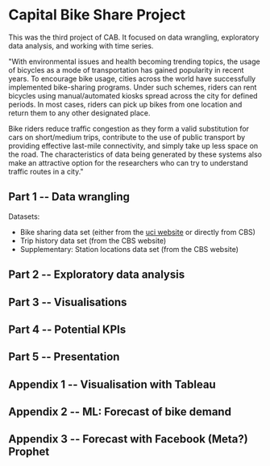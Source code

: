 # Capital Bike Share Project

This was the third project of CAB. It focused on data wrangling, exploratory data analysis, and working with time series.

"With environmental issues and health becoming trending topics, the usage of bicycles as a mode of transportation has gained popularity in recent years. To encourage bike usage, cities across the world have successfully implemented bike-sharing programs. Under such schemes, riders can rent bicycles using manual/automated kiosks spread across the city for defined periods. In most cases, riders can pick up bikes from one location and return them to any other designated place.

Bike riders reduce traffic congestion as they form a valid substitution for cars on short/medium trips, contribute to the use of public transport by providing effective last-mile connectivity, and simply take up less space on the road. The characteristics of data being generated by these systems also make an attractive option for the researchers who can try to understand traffic routes in a city." 



## Part 1 -- Data wrangling
Datasets:
* Bike sharing data set (either from the [uci website](https://archive.ics.uci.edu/ml/datasets/bike+sharing+dataset) or directly from CBS)
* Trip history data set (from the CBS website)
* Supplementary: Station locations data set (from the CBS website)

## Part 2 -- Exploratory data analysis

## Part 3 -- Visualisations

## Part 4 -- Potential KPIs

## Part 5 -- Presentation

## Appendix 1 -- Visualisation with Tableau

## Appendix 2 -- ML: Forecast of bike demand

## Appendix 3 -- Forecast with Facebook (Meta?) Prophet